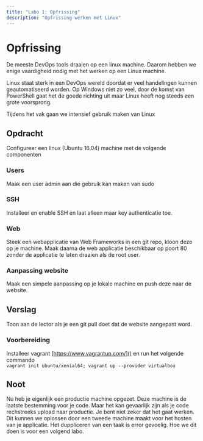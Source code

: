```yaml
---
title: "Labo 1: Opfrissing"
description: "Opfrissing werken met Linux"
---
```

# Opfrissing

De meeste DevOps tools draaien op een linux machine. Daarom hebben we enige
vaardigheid nodig met het werken op een Linux machine. 

Linux staat sterk in een DevOps wereld doordat er veel handelingen kunnen
geautomatiseerd worden. Op Windows niet zo veel, door de komst van
PowerShell gaat het de goede richting uit maar Linux heeft nog steeds een grote
voorsprong.

Tijdens het vak gaan we intensief gebruik maken van Linux

## Opdracht

Configureer een linux (Ubuntu 16.04) machine met de volgende componenten

### Users

Maak een user admin aan die gebruik kan maken van sudo

### SSH

Installeer en enable SSH en laat alleen maar key authenticatie toe.

### Web

Steek een webapplicatie van Web Frameworks in een git repo, kloon deze op je
machine. Maak daarna de web applicatie beschikbaar op poort 80 zonder de
applicatie te laten draaien als de root user.


### Aanpassing website

Maak een simpele aanpassing op je lokale machine en push deze naar de website.

## Verslag

Toon aan de lector als je een git pull doet dat de website aangepast word.

### Voorbereiding

Installeer vagrant [https://www.vagrantup.com/]() en run het volgende commando  
`vagrant init ubuntu/xenial64; vagrant up --provider virtualbox` 

## Noot
Nu heb je eigenlijk een productie machine opgezet. Deze machine is de laatste
bestemming voor je code. Maar het kan gevaarlijk zijn als je code rechstreeks
upload naar productie. Je bent niet zeker dat het gaat werken. Dit kunnen we
oplossen door een tweede machine maakt voor het hosten van je applicatie. Het
duppliceren van een taak is error gevoelig. Hoe we dit doen is voor een volgend labo.








